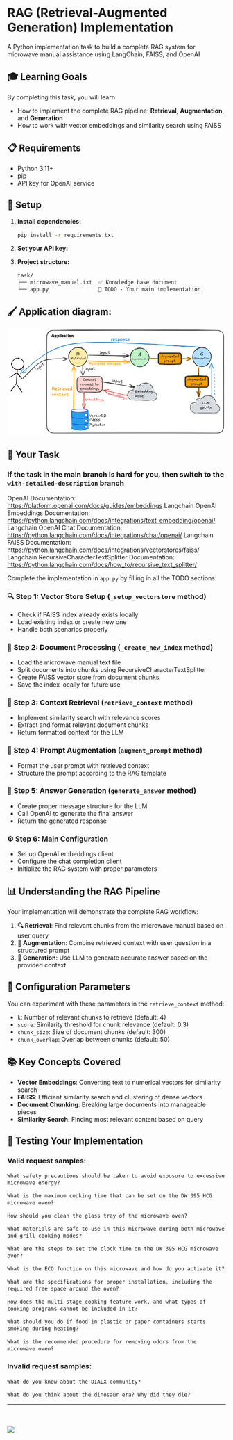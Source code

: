 # RAG (Retrieval-Augmented Generation) Implementation

A Python implementation task to build a complete RAG system for microwave manual assistance using LangChain, FAISS, and OpenAI

## 🎓 Learning Goals

By completing this task, you will learn:
- How to implement the complete RAG pipeline: **Retrieval**, **Augmentation**, and **Generation**
- How to work with vector embeddings and similarity search using FAISS

## 📋 Requirements

- Python 3.11+
- pip
- API key for OpenAI service

## 🔧 Setup

1. **Install dependencies:**
   ```bash
   pip install -r requirements.txt
   ```

2. **Set your API key:**

3. **Project structure:**
   ```
   task/
   ├── microwave_manual.txt  ✅ Knowledge base document
   └── app.py                🚧 TODO - Your main implementation
   ```
## 🖌️ Application diagram:

<img src="application-diagram.png">

## 📝 Your Task

### If the task in the main branch is hard for you, then switch to the `with-detailed-description` branch

OpenAI Documentation: https://platform.openai.com/docs/guides/embeddings
Langchain OpenAI Embeddings Documentation: https://python.langchain.com/docs/integrations/text_embedding/openai/
Langchain OpenAI Chat Documentation: https://python.langchain.com/docs/integrations/chat/openai/
Langchain FAISS Documentation: https://python.langchain.com/docs/integrations/vectorstores/faiss/
Langchain RecursiveCharacterTextSplitter Documentation: https://python.langchain.com/docs/how_to/recursive_text_splitter/

Complete the implementation in `app.py` by filling in all the TODO sections:

### 🔍 **Step 1: Vector Store Setup (`_setup_vectorstore` method)**
- Check if FAISS index already exists locally
- Load existing index or create new one
- Handle both scenarios properly

### 📖 **Step 2: Document Processing (`_create_new_index` method)**
- Load the microwave manual text file
- Split documents into chunks using RecursiveCharacterTextSplitter
- Create FAISS vector store from document chunks
- Save the index locally for future use

### 🔎 **Step 3: Context Retrieval (`retrieve_context` method)**
- Implement similarity search with relevance scores
- Extract and format relevant document chunks
- Return formatted context for the LLM

### 🔗 **Step 4: Prompt Augmentation (`augment_prompt` method)**
- Format the user prompt with retrieved context
- Structure the prompt according to the RAG template

### 🤖 **Step 5: Answer Generation (`generate_answer` method)**
- Create proper message structure for the LLM
- Call OpenAI to generate the final answer
- Return the generated response

### ⚙️ **Step 6: Main Configuration**
- Set up OpenAI embeddings client
- Configure the chat completion client
- Initialize the RAG system with proper parameters


## 📊 Understanding the RAG Pipeline

Your implementation will demonstrate the complete RAG workflow:

1. **🔍 Retrieval**: Find relevant chunks from the microwave manual based on user query
2. **🔗 Augmentation**: Combine retrieved context with user question in a structured prompt
3. **🤖 Generation**: Use LLM to generate accurate answer based on the provided context

## 🔧 Configuration Parameters

You can experiment with these parameters in the `retrieve_context` method:
- `k`: Number of relevant chunks to retrieve (default: 4)
- `score`: Similarity threshold for chunk relevance (default: 0.3)
- `chunk_size`: Size of document chunks (default: 300)
- `chunk_overlap`: Overlap between chunks (default: 50)

## 📚 Key Concepts Covered

- **Vector Embeddings**: Converting text to numerical vectors for similarity search
- **FAISS**: Efficient similarity search and clustering of dense vectors
- **Document Chunking**: Breaking large documents into manageable pieces
- **Similarity Search**: Finding most relevant content based on query

## 🎯 Testing Your Implementation

### Valid request samples:
``` 
What safety precautions should be taken to avoid exposure to excessive microwave energy?
```
```
What is the maximum cooking time that can be set on the DW 395 HCG microwave oven?
```
```
How should you clean the glass tray of the microwave oven?
```
```
What materials are safe to use in this microwave during both microwave and grill cooking modes?
```
```
What are the steps to set the clock time on the DW 395 HCG microwave oven?
```
```
What is the ECO function on this microwave and how do you activate it?
```
```
What are the specifications for proper installation, including the required free space around the oven?
```
```
How does the multi-stage cooking feature work, and what types of cooking programs cannot be included in it?
```
```
What should you do if food in plastic or paper containers starts smoking during heating?
```
```
What is the recommended procedure for removing odors from the microwave oven?
```

### Invalid request samples:
```
What do you know about the DIALX community?
```
```
What do you think about the dinosaur era? Why did they die?
```

----

# <img src="dialx-banner.png">